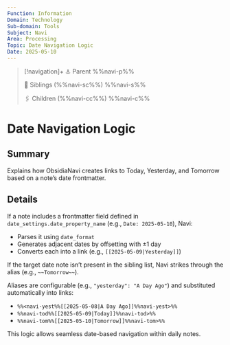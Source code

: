 ```yaml
---
Function: Information
Domain: Technology
Sub-domain: Tools
Subject: Navi
Area: Processing
Topic: Date Navigation Logic
Date: 2025-05-10
---
```

> [!navigation]+
> ⚓ Parent
> %%navi-p%%
> 
> 🔗 Siblings (%%navi-sc%%)
> %%navi-s%%
> 
> 🖇️ Children (%%navi-cc%%)
> %%navi-c%%

# Date Navigation Logic

## Summary
Explains how ObsidiaNavi creates links to Today, Yesterday, and Tomorrow based on a note’s date frontmatter.

## Details
If a note includes a frontmatter field defined in `date_settings.date_property_name` (e.g., `Date: 2025-05-10`), Navi:

- Parses it using `date_format`
- Generates adjacent dates by offsetting with ±1 day
- Converts each into a link (e.g., `[[2025-05-09|Yesterday]]`)

If the target date note isn’t present in the sibling list, Navi strikes through the alias (e.g., `~~Tomorrow~~`).

Aliases are configurable (e.g., `"yesterday": "A Day Ago"`) and substituted automatically into links:
- `%%​<navi-yest%%​[[2025-05-08|A Day Ago]]%%​navi-yest>%%​`
- `%%​navi-tod%%​[[2025-05-09|Today]]%%​navi-tod>%%​`
- `%%​navi-tom%%​[[2025-05-10|Tomorrow]]%%​navi-tom>%%​`

This logic allows seamless date-based navigation within daily notes.
